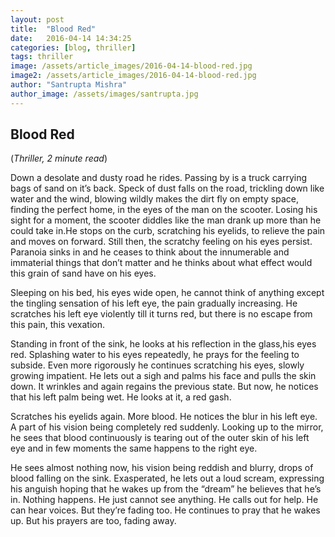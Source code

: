 ```yaml
---
layout: post
title:  "Blood Red"
date:   2016-04-14 14:34:25
categories: [blog, thriller]
tags: thriller
image: /assets/article_images/2016-04-14-blood-red.jpg
image2: /assets/article_images/2016-04-14-blood-red.jpg
author: "Santrupta Mishra"
author_image: /assets/images/santrupta.jpg
---
```

<h2>Blood Red</h2>
(<i>Thriller, 2 minute read</i>)<br>
<p>Down a desolate and dusty road he rides. Passing by is a truck carrying bags of sand on it’s back. Speck of dust falls on the road, trickling down like water and the wind, blowing wildly makes the dirt fly on empty space, finding the perfect home, in the eyes of the man on the scooter. Losing his sight for a moment, the scooter diddles like the man drank up more than he could take in.He stops on the curb, scratching his eyelids, to relieve the pain and moves on forward. Still then, the scratchy feeling on his eyes persist. Paranoia sinks in and he ceases to think about the innumerable and immaterial things that don’t matter and he thinks about what effect would this grain of sand have on his eyes.</p>
<p>Sleeping on his bed, his eyes wide open, he cannot think of anything except the tingling sensation of his left eye, the pain gradually increasing. He scratches his left eye violently till it turns red, but there is no escape from this pain, this vexation.</p>
<p>Standing in front of the sink, he looks at his reflection in the glass,his eyes red. Splashing water to his eyes repeatedly, he prays for the feeling to subside. Even more rigorously he continues scratching his eyes, slowly growing impatient. He lets out a sigh and palms his face and pulls the skin down. It wrinkles and again regains the previous state. But now, he notices that his left palm being wet. He looks at it, a red gash.</p>
<p>Scratches his eyelids again. More blood. He notices the blur in his left eye. A part of his vision being completely red suddenly. Looking up to the mirror, he sees that blood continuously is tearing out of the outer skin of his left eye and in few moments the same happens to the right eye.</p>
<p>He sees almost nothing now, his vision being reddish and blurry, drops of blood falling on the sink. Exasperated, he lets out a loud scream, expressing his anguish hoping that he wakes up from the “dream” he believes that he’s in. Nothing happens. He just cannot see anything. He calls out for help. He can hear voices. But they’re fading too. He continues to pray that he wakes up. But his prayers are too, fading away. </p>
